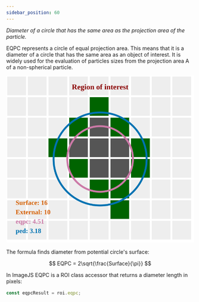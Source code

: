 ```yaml
---
sidebar_position: 60
---
```


_Diameter of a circle that has the same area as the projection area of the particle._

EQPC represents a circle of equal projection area. This means that it is a diameter of a circle that has the same area as an object of interest.
It is widely used for the evaluation of particles sizes from the projection area A of a non-spherical particle.

![roi image](./img/roi.svg)

The formula finds diameter from potential circle's surface:

$$
EQPC = 2\sqrt{\frac{Surface}{\pi}}
$$

In ImageJS EQPC is a ROI class accessor that returns a diameter length in pixels:

```ts
const eqpcResult = roi.eqpc;
```
